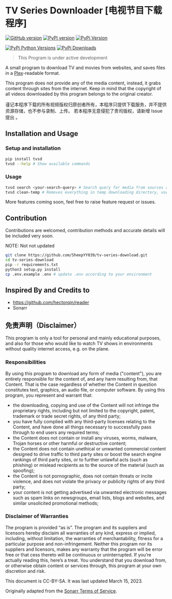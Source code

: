 # TV Series Downloader [电视节目下载程序]

[![GitHub version](https://badge.fury.io/gh/SheepYY039%2FTVSD.svg)](https://badge.fury.io/gh/SheepYY039%2FTVSD) [![PyPI version](https://badge.fury.io/py/tvsd.svg)](https://badge.fury.io/py/tvsd)
[![PyPi Version](https://img.shields.io/pypi/v/tvsd.svg)](https://pypi.python.org/pypi/tvsd/)

[![PyPi Python Versions](https://img.shields.io/pypi/pyversions/tvsd.svg)](https://pypi.python.org/pypi/tvsd/)
[![PyPi Downloads](http://pepy.tech/badge/tvsd)](http://pepy.tech/project/tvsd)

> This Program is under active development

A small program to download TV and movies from websites, and saves files in a [Plex](https://www.plex.tv/)-readable format.

This program does not provide any of the media content, instead, it grabs content through sites from the internet. Keep
in mind that the copyright of all videos downloaded by this program belongs to the original creator.

谨记本程序下载的所有视频版权归原创者所有，本程序只提供下载服务，并不提供资源存储，也不参与录制、上传。
若本程序无意侵犯了贵司版权，请新增 Issue 提出 。

## Installation and Usage

### Setup and installation

```bash
pip install tvsd
tvsd --help # Show available commands
```

### Usage

```bash
tvsd search <your-search-query> # Search query for media from sources and downloads if available
tvsd clean-temp # Removes everything in temp downloading directory, useful after app crashed or aborted
```

More features coming soon, feel free to raise feature request or issues.

## Contribution

Contributions are welcomed, contribution methods and accurate details will be included very soon.

NOTE: Not not updated

```bash
git clone https://github.com/SheepYY039/tv-series-download.git
cd tv-series-download
pip -r requirements.txt
python3 setup.py install
cp .env.example .env # update .env according to your environment
```

## Inspired By and Credits to

- <https://github.com/hectorqin/reader>
- Sonarr

## 免责声明（Disclaimer）

This program is only a tool for personal and mainly educational purposes, and also for those who would like to watch TV
shows in environments without quality internet access, e.g. on the plane.

### Responsibilities

By using this program to download any form of media ("content"), you are entirely responsible for the content of, and
any harm resulting from, that Content. That is the case regardless of whether the Content in question constitutes text,
graphics, an audio file, or computer software. By using this program, you represent and warrant that:

- the downloading, copying and use of the Content will not infringe the proprietary rights, including but not limited to
  the copyright, patent, trademark or trade secret rights, of any third party;
- you have fully complied with any third-party licenses relating to the Content, and have done all things necessary to
  successfully pass through to end users any required terms;
- the Content does not contain or install any viruses, worms, malware, Trojan horses or other harmful or destructive
  content;
- the Content does not contain unethical or unwanted commercial content designed to drive traffic to third party sites
  or boost the search engine rankings of third party sites, or to further unlawful acts (such as phishing) or mislead
  recipients as to the source of the material (such as spoofing);
- the Content is not pornographic, does not contain threats or incite violence, and does not violate the privacy or
  publicity rights of any third party;
- your content is not getting advertised via unwanted electronic messages such as spam links on newsgroups, email lists,
  blogs and websites, and similar unsolicited promotional methods;

### Disclaimer of Warranties

The program is provided “as is”. The program and its suppliers and licensors hereby disclaim all warranties of any kind,
express or implied, including, without limitation, the warranties of merchantability, fitness for a particular purpose
and non-infringement. Neither this program nor its suppliers and licensors, makes any warranty that the program will be
error free or that cess thereto will be continuous or uninterrupted. If you’re actually reading this, here’s a treat.
You understand that you download from, or otherwise obtain content or services through, this program at your own
discretion and risk.

This document is CC-BY-SA. It was last updated March 15, 2023.

Originally adapted from the [Sonarr Terms of Service](https://forums.sonarr.tv/tos).
